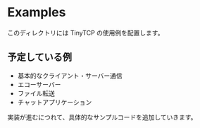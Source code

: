# Examples

このディレクトリには TinyTCP の使用例を配置します。

## 予定している例

- 基本的なクライアント・サーバー通信
- エコーサーバー
- ファイル転送
- チャットアプリケーション

実装が進むにつれて、具体的なサンプルコードを追加していきます。
